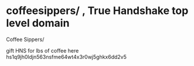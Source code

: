# coffeesippers/ , True Handshake top level domain
Coffee Sippers/

gift HNS for lbs of coffee here hs1q9jh0ldjn563nsfme64wt4x3r0wj5ghkx6dd2v5
